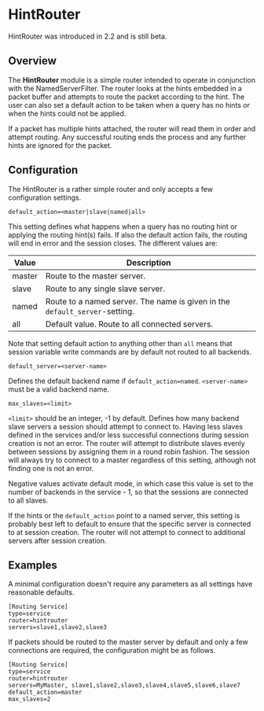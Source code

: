 # HintRouter

HintRouter was introduced in 2.2 and is still beta.

## Overview

The **HintRouter** module is a simple router intended to operate in conjunction
with the NamedServerFilter. The router looks at the hints embedded in a packet
buffer and attempts to route the packet according to the hint. The user can also
set a default action to be taken when a query has no hints or when the hints
could not be applied.

If a packet has multiple hints attached, the router will read them in order and
attempt routing. Any successful routing ends the process and any further hints
are ignored for the packet.

## Configuration

The HintRouter is a rather simple router and only accepts a few configuration
settings.

```
default_action=<master|slave|named|all>
```

This setting defines what happens when a query has no routing hint or applying
the routing hint(s) fails. If also the default action fails, the routing will
end in error and the session closes. The different values are:

Value  | Description
------ |-----------
master | Route to the master server.
slave  | Route to any single slave server.
named  | Route to a named server. The name is given in the `default_server`-setting.
all    | Default value. Route to all connected servers.

Note that setting default action to anything other than `all` means that session
variable write commands are by default not routed to all backends.

```
default_server=<server-name>
```

Defines the default backend name if `default_action=named`. `<server-name>` must
be a valid backend name.

```
max_slaves=<limit>
```

`<limit>` should be an integer, -1 by default. Defines how many backend slave
servers a session should attempt to connect to. Having less slaves defined in
the services and/or less successful connections during session creation is not
an error. The router will attempt to distribute slaves evenly between sessions
by assigning them in a round robin fashion. The session will always try to
connect to a master regardless of this setting, although not finding one is not
an error.

Negative values activate default mode, in which case this value is set to the
number of backends in the service - 1, so that the sessions are connected to all
slaves.

If the hints or the `default_action` point to a named server, this setting is
probably best left to default to ensure that the specific server is connected to
at session creation. The router will not attempt to connect to additional
servers after session creation.

## Examples

A minimal configuration doesn't require any parameters as all settings have
reasonable defaults.
```
[Routing Service]
type=service
router=hintrouter
servers=slave1,slave2,slave3
```

If packets should be routed to the master server by default and only a few
connections are required, the configuration might be as follows.
```
[Routing Service]
type=service
router=hintrouter
servers=MyMaster, slave1,slave2,slave3,slave4,slave5,slave6,slave7
default_action=master
max_slaves=2
```
